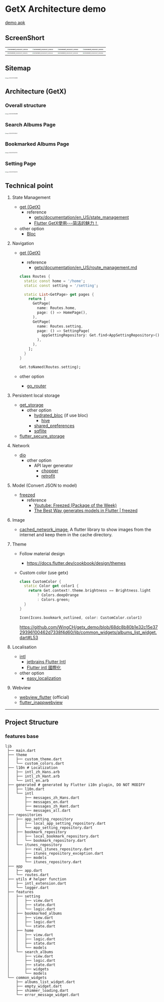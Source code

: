 # GetX Architecture demo

[demo apk](https://raw.githubusercontent.com/WingCH/getx_demo/main/doc/app-release.apk)

## ScreenShort

| <img src="https://cdn.jsdelivr.net/gh/WingCH/ImageHosting@master/uPic/Screenshot_20220327_105214.png" alt="Screenshot_20220327_105214" style="zoom:25%;" /> | <img src="https://cdn.jsdelivr.net/gh/WingCH/ImageHosting@master/uPic/Screenshot_20220327_105033.png" alt="Screenshot_20220327_105033" style="zoom:25%;" /> | <img src="https://cdn.jsdelivr.net/gh/WingCH/ImageHosting@master/uPic/Screenshot_20220327_105042.png" alt="Screenshot_20220327_105042" style="zoom:25%;" /> | <img src="https://cdn.jsdelivr.net/gh/WingCH/ImageHosting@master/uPic/Screenshot_20220327_105051.png" alt="Screenshot_20220327_105051" style="zoom:25%;" /> |
| ------------------------------------------------------------ | ------------------------------------------------------------ | ------------------------------------------------------------ | ------------------------------------------------------------ |
| <img src="https://cdn.jsdelivr.net/gh/WingCH/ImageHosting@master/uPic/Screenshot_20220327_105201.png" alt="Screenshot_20220327_105201" style="zoom:25%;" /> | <img src="https://cdn.jsdelivr.net/gh/WingCH/ImageHosting@master/uPic/Screenshot_20220327_105114.png" alt="Screenshot_20220327_105114" style="zoom:25%;" /> | <img src="https://cdn.jsdelivr.net/gh/WingCH/ImageHosting@master/uPic/Screenshot_20220327_105108.png" alt="Screenshot_20220327_105108" style="zoom:25%;" /> | <img src="https://cdn.jsdelivr.net/gh/WingCH/ImageHosting@master/uPic/Screenshot_20220327_105058.png" alt="Screenshot_20220327_105058" style="zoom:25%;" /> |

## Sitemap

<img src="https://cdn.jsdelivr.net/gh/WingCH/ImageHosting@master/uPic/image-20220327103058996.png" alt="image-20220327103058996" style="zoom: 20%;" />

## Architecture (GetX)

### Overall structure

<img src="https://cdn.jsdelivr.net/gh/WingCH/ImageHosting@master/uPic/image-20220324143954889.png" alt="image-20220324143954889" style="zoom:20%;" />

### Search Albums Page

<img src="https://cdn.jsdelivr.net/gh/WingCH/ImageHosting@master/uPic/image-20220327103215623.png" alt="image-20220327103215623" style="zoom:20%;" />

### Bookmarked Albums Page

<img src="https://cdn.jsdelivr.net/gh/WingCH/ImageHosting@master/uPic/image-20220327103417730.png" alt="image-20220327103417730" style="zoom:20%;" />

### Setting Page

<img src="https://cdn.jsdelivr.net/gh/WingCH/ImageHosting@master/uPic/image-20220327103634722.png" alt="image-20220327103634722" style="zoom:20%;" />

## Technical point

1. State Management
   - [get (GetX)](https://pub.dev/packages/get)
     - reference
       - [getx/documentation/en_US/state_management](getx/documentation/en_US/state_management)
       - [Flutter GetX使用---简洁的魅力！](https://juejin.cn/post/6924104248275763208)
   - other option
     - [Bloc](https://pub.dev/packages/bloc)

2. Navigation
   - [get (GetX)](https://pub.dev/packages/get)

     - reference
       - [getx/documentation/en_US/route_management.md](getx/documentation/en_US/route_management.md)

     ```dart
     class Routes {
       static const home = '/home';
       static const setting = '/setting';
     
       static List<GetPage> get pages {
         return [
           GetPage(
             name: Routes.home,
             page: () => HomePage(),
           ),
           GetPage(
             name: Routes.setting,
             page: () => SettingPage(
               appSettingRepository: Get.find<AppSettingRepository>(),
             ),
           ),
         ];
       }
     }
     ```

     ```dart
     Get.toNamed(Routes.setting);
     ```

   - other option
     - [go_router](https://pub.dev/packages/go_router)

3. Persistent local storage
   - [get_storage](https://pub.dev/packages/get_storage)
     - other option
       - [hydrated_bloc](https://pub.dev/packages/hydrated_bloc) (if use bloc)
         - [hive](https://pub.dev/packages/hive)
       - [shared_preferences](https://pub.dev/packages/shared_preferences)
       - [sqflite](https://pub.dev/packages/sqflite)
   - [flutter_secure_storage](https://pub.dev/packages/flutter_secure_storage)

4. Network
   - [dio](https://pub.dev/packages/dio)
     - other option
       - API layer generator
         - [chopper](https://pub.dev/packages/chopper)
         - [retrofit](https://pub.dev/packages/retrofit)

5. Model (Convert JSON to model)
   - [freezed](https://pub.dev/packages/freezed)
     - reference
       - [Youtube: Freezed (Package of the Week)](https://www.youtube.com/watch?v=RaThk0fiphA)
       - [The Best Way generates models in Flutter | freezed](https://wingch-apps.medium.com/the-best-way-generates-models-in-flutter-freezed-4ee33994f76d)

6. Image
   - [cached_network_image](https://pub.dev/packages/cached_network_image), A flutter library to show images from the internet and keep them in the cache directory.

7. Theme

   - Follow material design

     - https://docs.flutter.dev/cookbook/design/themes

   - Custom color (use getx)

     ```dart
     class CustomColor {
       static Color get color1 {
         return Get.context!.theme.brightness == Brightness.light
             ? Colors.deepOrange
             : Colors.green;
       }
     }
     ```

     ```dart
     Icon(Icons.bookmark_outlined, color: CustomColor.color1)
     ```

     https://github.com/WingCH/getx_demo/blob/68dc8b80b1e32c15e3729396100462d7338f4d60/lib/common_widgets/albums_list_widget.dart#L53

8. Localisation
   - [intl](https://pub.dev/packages/intl)
     - [jetbrains Flutter Intl](https://plugins.jetbrains.com/plugin/13666-flutter-intl)
     - [Flutter intl 國際化](https://wingch-apps.medium.com/flutter-intl-%E5%9C%8B%E9%9A%9B%E5%8C%96-%E6%9C%AC%E5%9C%B0%E5%8C%96-2775e6218c80)
   - other option
     - [easy_localization](https://pub.dev/packages/easy_localization)

9. Webview
   - [webview_flutter](https://pub.dev/packages/webview_flutter) (official)
   - [flutter_inappwebview](https://pub.dev/packages/flutter_inappwebview)

---

## Project Structure

### features base 

```
lib
 ├── main.dart
 ├── theme
 │   ├── custom_theme.dart
 │   └── custom_colors.dart
 ├── l10n # Localization
 │   ├── intl_zh_Hans.arb
 │   ├── intl_zh_Hant.arb
 │   └── intl_en.arb
 ├── generated # generated by Flutter i10n plugin, DO NOT MODIFY
 │   ├── l10n.dart
 │   └── intl
 │       ├── messages_zh_Hans.dart
 │       ├── messages_en.dart
 │       ├── messages_zh_Hant.dart
 │       └── messages_all.dart
 ├── repositories
 │   ├── app_setting_repository
 │   │   ├── local_app_setting_repository.dart
 │   │   └── app_setting_repository.dart
 │   ├── bookmark_repository
 │   │   ├── local_bookmark_repository.dart
 │   │   └── bookmark_repository.dart
 │   └── itunes_repository
 │       ├── real_itunes_repository.dart
 │       ├── itunes_repository_exception.dart
 │       ├── models
 │       └── itunes_repository.dart
 ├── app
 │   ├── app.dart
 │   └── routes.dart
 ├── utils # helper function
 │   ├── intl_extension.dart
 │   └── logger.dart
 ├── features
 │   ├── setting
 │   │   ├── view.dart
 │   │   ├── state.dart
 │   │   └── logic.dart
 │   ├── bookmarked_albums
 │   │   ├── view.dart
 │   │   ├── logic.dart
 │   │   └── state.dart
 │   ├── home
 │   │   ├── view.dart
 │   │   ├── logic.dart
 │   │   ├── state.dart
 │   │   └── models
 │   └── search_albums
 │       ├── view.dart
 │       ├── logic.dart
 │       ├── state.dart
 │       ├── widgets
 │       └── models
 └── common_widgets
     ├── albums_list_widget.dart
     ├── empty_widget.dart
     ├── shimmer_loading.dart
     └── error_message_widget.dart
```

